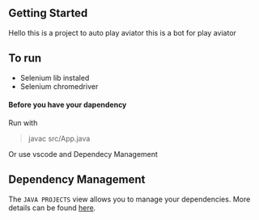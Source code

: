 ## Getting Started
Hello this is a project to auto play aviator 
this is a bot for play aviator 

## To run
- Selenium lib instaled
- Selenium chromedriver

#### Before you have your dapendency
Run with
 
> javac src/App.java


Or use vscode and Dependecy Management



## Dependency Management

The `JAVA PROJECTS` view allows you to manage your dependencies. More details can be found [here](https://github.com/microsoft/vscode-java-dependency#manage-dependencies).
